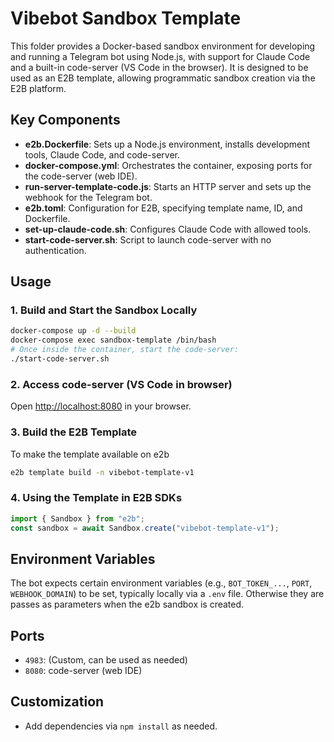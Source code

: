 # Vibebot Sandbox Template

This folder provides a Docker-based sandbox environment for developing and running a Telegram bot using Node.js, with support for Claude Code and a built-in code-server (VS Code in the browser). It is designed to be used as an E2B template, allowing programmatic sandbox creation via the E2B platform.

## Key Components

- **e2b.Dockerfile**: Sets up a Node.js environment, installs development tools, Claude Code, and code-server.
- **docker-compose.yml**: Orchestrates the container, exposing ports for the code-server (web IDE).
- **run-server-template-code.js**: Starts an HTTP server and sets up the webhook for the Telegram bot.
- **e2b.toml**: Configuration for E2B, specifying template name, ID, and Dockerfile.
- **set-up-claude-code.sh**: Configures Claude Code with allowed tools.
- **start-code-server.sh**: Script to launch code-server with no authentication.

## Usage

### 1. Build and Start the Sandbox Locally

```sh
docker-compose up -d --build
docker-compose exec sandbox-template /bin/bash
# Once inside the container, start the code-server:
./start-code-server.sh
```

### 2. Access code-server (VS Code in browser)

Open [http://localhost:8080](http://localhost:8080) in your browser.

### 3. Build the E2B Template

To make the template available on e2b

```sh
e2b template build -n vibebot-template-v1
```

### 4. Using the Template in E2B SDKs

```js
import { Sandbox } from "e2b";
const sandbox = await Sandbox.create("vibebot-template-v1");
```

## Environment Variables

The bot expects certain environment variables (e.g., `BOT_TOKEN_...`, `PORT`, `WEBHOOK_DOMAIN`) to be set, typically locally via a `.env` file.
Otherwise they are passes as parameters when the e2b sandbox is created.

## Ports

- `4983`: (Custom, can be used as needed)
- `8080`: code-server (web IDE)

## Customization

- Add dependencies via `npm install` as needed.

